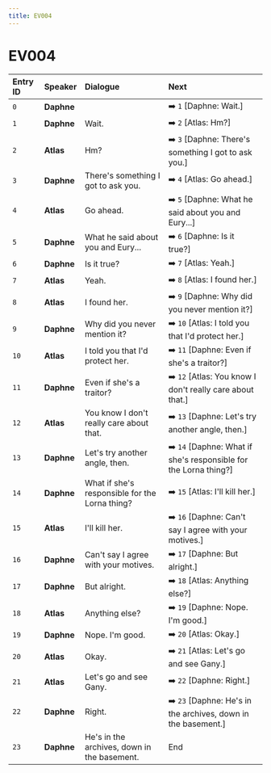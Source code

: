 ```yaml
---
title: EV004
---
```


# EV004


| Entry ID | Speaker | Dialogue | Next |
| :------- | :------ | :------- | :------------ |
| `0` | **Daphne** |  | ➡️ `1` \[Daphne: Wait\.\] |
| `1` | **Daphne** | Wait\. | ➡️ `2` \[Atlas: Hm?\] |
| `2` | **Atlas** | Hm? | ➡️ `3` \[Daphne: There's something I got to ask you\.\] |
| `3` | **Daphne** | There's something I got to ask you\. | ➡️ `4` \[Atlas: Go ahead\.\] |
| `4` | **Atlas** | Go ahead\. | ➡️ `5` \[Daphne: What he said about you and Eury\.\.\.\] |
| `5` | **Daphne** | What he said about you and Eury\.\.\. | ➡️ `6` \[Daphne: Is it true?\] |
| `6` | **Daphne** | Is it true? | ➡️ `7` \[Atlas: Yeah\.\] |
| `7` | **Atlas** | Yeah\. | ➡️ `8` \[Atlas: I found her\.\] |
| `8` | **Atlas** | I found her\. | ➡️ `9` \[Daphne: Why did you never mention it?\] |
| `9` | **Daphne** | Why did you never mention it? | ➡️ `10` \[Atlas: I told you that I'd protect her\.\] |
| `10` | **Atlas** | I told you that I'd protect her\. | ➡️ `11` \[Daphne: Even if she's a traitor?\] |
| `11` | **Daphne** | Even if she's a traitor? | ➡️ `12` \[Atlas: You know I don't really care about that\.\] |
| `12` | **Atlas** | You know I don't really care about that\. | ➡️ `13` \[Daphne: Let's try another angle, then\.\] |
| `13` | **Daphne** | Let's try another angle, then\. | ➡️ `14` \[Daphne: What if she's responsible for the Lorna thing?\] |
| `14` | **Daphne** | What if she's responsible for the Lorna thing? | ➡️ `15` \[Atlas: I'll kill her\.\] |
| `15` | **Atlas** | I'll kill her\. | ➡️ `16` \[Daphne: Can't say I agree with your motives\.\] |
| `16` | **Daphne** | Can't say I agree with your motives\. | ➡️ `17` \[Daphne: But alright\.\] |
| `17` | **Daphne** | But alright\. | ➡️ `18` \[Atlas: Anything else?\] |
| `18` | **Atlas** | Anything else? | ➡️ `19` \[Daphne: Nope\. I'm good\.\] |
| `19` | **Daphne** | Nope\. I'm good\. | ➡️ `20` \[Atlas: Okay\.\] |
| `20` | **Atlas** | Okay\. | ➡️ `21` \[Atlas: Let's go and see Gany\.\] |
| `21` | **Atlas** | Let's go and see Gany\. | ➡️ `22` \[Daphne: Right\.\] |
| `22` | **Daphne** | Right\. | ➡️ `23` \[Daphne: He's in the archives, down in the basement\.\] |
| `23` | **Daphne** | He's in the archives, down in the basement\. | End |
